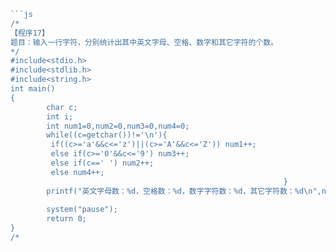 ```js
```js
/*
【程序17】
题目：输入一行字符，分别统计出其中英文字母、空格、数字和其它字符的个数。
*/
#include<stdio.h>
#include<stdlib.h>
#include<string.h>
int main()
{
        char c;
        int i;
        int num1=0,num2=0,num3=0,num4=0;
        while((c=getchar())!='\n'){
         if((c>='a'&&c<='z')||(c>='A'&&c<='Z')) num1++;
         else if(c>='0'&&c<='9') num3++;
         else if(c==' ') num2++;
         else num4++;
                                                             } 
        printf("英文字母数：%d，空格数：%d，数字字符数：%d，其它字符数：%d\n",num1,num2,num3,num4);      
        
        system("pause");
        return 0;
}
/*
```
```
